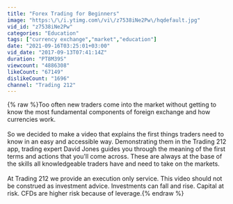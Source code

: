 ```yaml
---
title: "Forex Trading for Beginners"
image: "https:\/\/i.ytimg.com\/vi\/z7538iNe2Pw\/hqdefault.jpg"
vid_id: "z7538iNe2Pw"
categories: "Education"
tags: ["currency exchange","market","education"]
date: "2021-09-16T03:25:01+03:00"
vid_date: "2017-09-13T07:41:14Z"
duration: "PT8M39S"
viewcount: "4886308"
likeCount: "67149"
dislikeCount: "1696"
channel: "Trading 212"
---
```

{% raw %}Too often new traders come into the market without getting to know the most fundamental components of foreign exchange and how currencies work.<br /><br />So we decided to make a video that explains the first things traders need to know in an easy and accessible way. Demonstrating them in the Trading 212 app, trading expert David Jones guides you through the meaning of the first terms and actions that you'll come across. These are always at the base of the skills all knowledgeable traders have and need to take on the markets.<br /><br />At Trading 212 we provide an execution only service. This video should not be construed as investment advice. Investments can fall and rise. Capital at risk. CFDs are higher risk because of leverage.{% endraw %}
